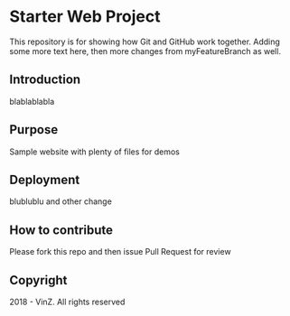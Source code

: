 # Starter Web Project

This repository is for showing how Git and GitHub work together.
Adding some more text here, then more changes from myFeatureBranch as well.

## Introduction

blablablabla

## Purpose

Sample website with plenty of files for demos

## Deployment

blublublu and other change

## How to contribute

Please fork this repo and then issue Pull Request for review

## Copyright

2018 - VinZ. All rights reserved